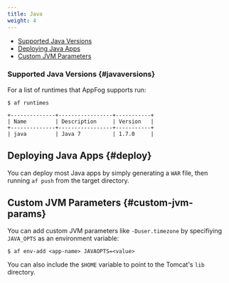 ```yaml
---
title: Java
weight: 4
---
```


* [Supported Java Versions](#javaversions)
* [Deploying Java Apps](#deploy)
* [Custom JVM Parameters](#custom-jvm-params)

### Supported Java Versions {#javaversions}

For a list of runtimes that AppFog supports run:

    $ af runtimes

    +--------------+-----------------+-----------+
    | Name         | Description     | Version   |
    +--------------+-----------------+-----------+
    | java         | Java 7          | 1.7.0     |

## Deploying Java Apps {#deploy}

You can deploy most Java apps by simply generating a `WAR` file, then running `af push` from the target directory.  

## Custom JVM Parameters {#custom-jvm-params}

You can add custom JVM parameters like `-Duser.timezone` by specifiying `JAVA_OPTS` as an environment variable:

    $ af env-add <app-name> JAVAOPTS=<value>

You can also include the `$HOME` variable to point to the Tomcat's `lib` directory.
